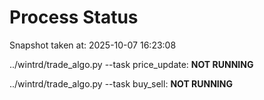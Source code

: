 # Process Status

Snapshot taken at: 2025-10-07 16:23:08

../wintrd/trade_algo.py --task price_update: **NOT RUNNING**

../wintrd/trade_algo.py --task buy_sell: **NOT RUNNING**

